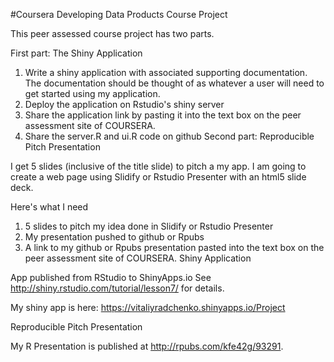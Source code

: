 #Coursera Developing Data Products Course Project

This peer assessed course project has two parts.

First part: The Shiny Application

1. Write a shiny application with associated supporting documentation. The documentation should be thought of as whatever a user will need to get started using my application.
2. Deploy the application on Rstudio's shiny server
3. Share the application link by pasting it into the text box on the peer assessment site of COURSERA.
4. Share the server.R and ui.R code on github
Second part: Reproducible Pitch Presentation

I get 5 slides (inclusive of the title slide) to pitch a my app. I am going to create a web page using Slidify or Rstudio Presenter with an html5 slide deck.

Here's what I need

1. 5 slides to pitch my idea done in Slidify or Rstudio Presenter
2. My presentation pushed to github or Rpubs
3. A link to my github or Rpubs presentation pasted into the text box on the peer assessment site of COURSERA.
Shiny Application

App published from RStudio to ShinyApps.io
See http://shiny.rstudio.com/tutorial/lesson7/ for details.

My shiny app is here:  https://vitaliyradchenko.shinyapps.io/Project

Reproducible Pitch Presentation

My R Presentation is published at http://rpubs.com/kfe42g/93291.
